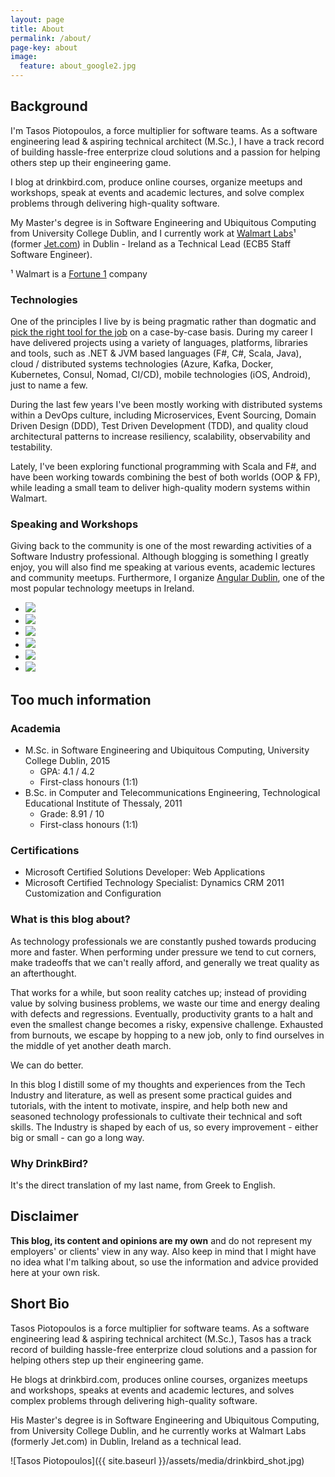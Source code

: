 ```yaml
---
layout: page
title: About
permalink: /about/
page-key: about
image:
  feature: about_google2.jpg
---
```


## Background

I'm Tasos Piotopoulos, a force multiplier for software teams. As a software engineering lead & aspiring technical architect (M.Sc.), I have a track record of building hassle-free enterprize cloud solutions and a passion for helping others step up their engineering game.

I blog at drinkbird.com, produce online courses, organize meetups and workshops, speak at events and academic lectures, and solve complex problems through delivering high-quality software.

My Master's degree is in Software Engineering and Ubiquitous Computing from University College Dublin, and I currently work at [Walmart Labs](https://walmart.com)¹ (former [Jet.com](https://jet.com)) in Dublin - Ireland as a Technical Lead (ECB5 Staff Software Engineer). 

¹ Walmart is a [Fortune 1](http://fortune.com/fortune500/) company

### Technologies

One of the principles I live by is being pragmatic rather than dogmatic and [pick the right tool for the job](http://c2.com/cgi/wiki?PickTheRightToolForTheJob) on a case-by-case basis. During my career I have delivered projects using a variety of languages, platforms, libraries and tools, such as .NET & JVM based languages (F#, C#, Scala, Java), cloud / distributed systems technologies (Azure, Kafka, Docker, Kubernetes, Consul, Nomad, CI/CD), mobile technologies (iOS, Android), just to name a few.

During the last few years I've been mostly working with distributed systems within a DevOps culture, including Microservices, Event Sourcing, Domain Driven Design (DDD), Test Driven Development (TDD), and quality cloud architectural patterns to increase resiliency, scalability, observability and testability.

Lately, I've been exploring functional programming with Scala and F#, and have been working towards combining the best of both worlds (OOP & FP), while leading a small team to deliver high-quality modern systems within Walmart.

### Speaking and Workshops

Giving back to the community is one of the most rewarding activities of a Software Industry professional. Although blogging is something I greatly enjoy, you will also find me speaking at various events, academic lectures and community meetups. Furthermore, I organize [Angular Dublin](https://www.meetup.com/AngularJSDublin/), one of the most popular technology meetups in Ireland.

<ul class="list-inline gallery">
	<li>
		<a href="{{ site.baseurl }}/images/DSCN6650.jpg" class="image-popup mfp-with-zoom" title="At the Global Azure Bootcamp as a guest speaker, Athens 2014">
			<img src="{{ site.baseurl }}/images/DSCN6650-150x150.jpg" />
		</a>
	</li>
	<li>
		<a href="{{ site.baseurl }}/images/10461621_10204160249869197_1374694601253781239_n.jpg" class="image-popup mfp-with-zoom" title="At the Patterns and Practices for the Cloud Event as a guest speaker, Athens 2014">
			<img src="{{ site.baseurl }}/images/10461621_10204160249869197_1374694601253781239_n_150x150.png" />
		</a>
	</li>
	<li>
		<a href="{{ site.baseurl }}/images/10359500_10205500520815133_6051871685517638110_n.jpg" class="image-popup mfp-with-zoom" title="At UCD's Enterprise, Innovation and Entrepreneurship course, presenting The Lean Startup by Eric Ries, Dublin 2015">
			<img src="{{ site.baseurl }}/images/10359500_10205500520815133_6051871685517638110_n_150x150.png" />
		</a>
	</li>
	<li>
		<a href="{{ site.baseurl }}/images/ucd_graduation.jpg" class="image-popup mfp-with-zoom" title="At the M.Sc. graduation ceremony, UCD, Dublin 2015">
			<img src="{{ site.baseurl }}/images/ucd_graduation_150.jpg" />
		</a>
	</li>
	<li>
		<a href="{{ site.baseurl }}/images/nci3.jpg" class="image-popup mfp-with-zoom" title="At the National College of Ireland as a guest speaker, Dublin 2015">
			<img src="{{ site.baseurl }}/images/nci3_150.jpg" />
		</a>
	</li>
	<li>
		<a href="{{ site.baseurl }}/images/angularjs_keynote.jpg" class="image-popup mfp-with-zoom" title="Delivering the AngularJS Dublin keynote, Google, Dublin 2016">
			<img src="{{ site.baseurl }}/images/angularjs_keynote_150x150.jpg" />
		</a>
	</li>
</ul>

## Too much information

### Academia

- M.Sc. in Software Engineering and Ubiquitous Computing, University College Dublin, 2015
	- GPA: 4.1 / 4.2
	- First-class honours (1:1)
- B.Sc. in Computer and Telecommunications Engineering, Technological Educational Institute of Thessaly, 2011
	- Grade: 8.91 / 10
	- First-class honours (1:1)

### Certifications

- Microsoft Certified Solutions Developer: Web Applications
- Microsoft Certified Technology Specialist: Dynamics CRM 2011 Customization and Configuration

### What is this blog about?

As technology professionals we are constantly pushed towards producing more and faster. When performing under pressure we tend to cut corners, make tradeoffs that we can't really afford, and generally we treat quality as an afterthought.

That works for a while, but soon reality catches up; instead of providing value by solving business problems, we waste our time and energy dealing with defects and regressions. Eventually, productivity grants to a halt and even the smallest change becomes a risky, expensive challenge. Exhausted from burnouts, we escape by hopping to a new job, only to find ourselves in the middle of yet another death march.

We can do better.

In this blog I distill some of my thoughts and experiences from the Tech Industry and literature, as well as present some practical guides and tutorials, with the intent to motivate, inspire, and help both new and seasoned technology professionals to cultivate their technical and soft skills. The Industry is shaped by each of us, so every improvement - either big or small - can go a long way.

### Why DrinkBird?

It's the direct translation of my last name, from Greek to English.

## Disclaimer

**This blog, its content and opinions are my own** and do not represent my employers' or clients' view in any way. Also keep in mind that I might have no idea what I'm talking about, so use the information and advice provided here at your own risk.

## Short Bio

Tasos Piotopoulos is a force multiplier for software teams. As a software engineering lead & aspiring technical architect (M.Sc.), Tasos has a track record of building hassle-free enterprize cloud solutions and a passion for helping others step up their engineering game.

He blogs at drinkbird.com, produces online courses, organizes meetups and workshops, speaks at events and academic lectures, and solves complex problems through delivering high-quality software.

His Master's degree is in Software Engineering and Ubiquitous Computing, from University College Dublin, and he currently works at Walmart Labs (formerly Jet.com) in Dublin, Ireland as a technical lead. 

![Tasos Piotopoulos]({{ site.baseurl }}/assets/media/drinkbird_shot.jpg)
